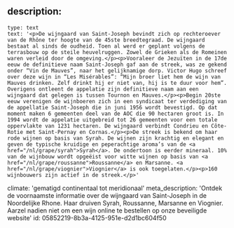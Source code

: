 description:
  -
    type: text
    text: '<p>De wijngaard van Saint-Joseph bevindt zich op rechteroever van de Rhône ter hoogte van de 45ste breedtegraad. De wijngaard bestaat al sinds de oudheid. Toen al werd er geplant volgens de terrasbouw op de steile heuvelruggen. Zowel de Grieken als de Romeinen waren verleid door de omgeving.</p><p>Vooraleer de Jezuïten in de 17de eeuw de definitieve naam Saint-Joseph gaf aan de streek, was ze gekend onder “Vin de Mauves”, naar het gelijknamige dorp. Victor Hugo schreef over deze wijn in “Les Misérables”: “Mijn broer liet hem de wijn van Mauves drinken. Zelf drinkt hij er niet van, hij is te duur voor hem”. Overigens ontleent de appelatie zijn definitieve naam aan een wijngaard dat gelegen is tussen Tournon en Mauves.</p><p>Begin 20ste eeuw verenigen de wijnboeren zich in een syndicaat ter verdediging van de appellatie Saint-Joseph die in juni 1956 wordt bevestigd. Op dat moment maken 6 gemeenten deel van de AOC die 90 hectaren groot is. In 1994 wordt de appelatie uitgebreid tot 26 gemeenten voor een totale oppervlakte van 1231 hectaren. De wijngaard verbindt Condrieu en Côte-Rotie met Saint-Pernay en Cornas.</p><p>De streek is bekend om haar rode wijnen op basis van Syrah. De wijnen zijn krachtig en elegant en geven de typische kruidige en peperachtige aroma’s van de <a href="/nl/grape/syrah">Syrah</a>. De ondertoon is eerder mineraal. 10% van de wijnbouw wordt opgeëist voor witte wijnen op basis van <a href="/nl/grape/roussanne">Roussanne</a> en Marsanne. <a href="/nl/grape/viognier">Viognier</a> is ook toegelaten.</p><p>160 wijnbouwers zijn actief in de streek.</p>'
climate: 'gematigd continentaal tot meridionaal'
meta_description: 'Ontdek de voornaamste informatie over de wijngaard van Saint-Joseph in de Noordelijke Rhone. Haar druiven Syrah, Roussanne, Marsanne en Viognier. Aarzel nadien niet om een wijn online te bestellen op onze beveiligde website'
id: 05852219-8b3a-4125-951e-d2d1bc604f50
